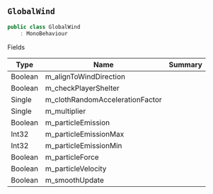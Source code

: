 ## `GlobalWind`

```csharp
public class GlobalWind
    : MonoBehaviour

```

Fields

| Type | Name | Summary | 
| --- | --- | --- | 
| Boolean | m_alignToWindDirection |  | 
| Boolean | m_checkPlayerShelter |  | 
| Single | m_clothRandomAccelerationFactor |  | 
| Single | m_multiplier |  | 
| Boolean | m_particleEmission |  | 
| Int32 | m_particleEmissionMax |  | 
| Int32 | m_particleEmissionMin |  | 
| Boolean | m_particleForce |  | 
| Boolean | m_particleVelocity |  | 
| Boolean | m_smoothUpdate |  | 


